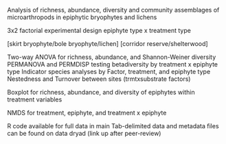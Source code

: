 Analysis of richness, abundance, diversity and community assemblages of microarthropods in epiphytic bryophytes and lichens 

3x2 factorial experimental design
epiphyte type x treatment type 

[skirt bryophyte/bole bryophyte/lichen]
[corridor reserve/shelterwood] 


Two-way ANOVA for richness, abundance, and Shannon-Weiner diversity  
PERMANOVA and PERMDISP testing betadiversity by treatment x epiphyte type 
Indicator species analyses by Factor, treatment, and epiphyte type 
Nestedness and Turnover between sites (trmtxsubstrate factors)

Boxplot for richness, abundance, and diversity of epiphytes within treatment variables

NMDS for treatment, epiphyte, and treatment x epiphyte 



R code available for full data in main
Tab-delimited data and metadata files can be 
found on data dryad (link up after peer-review) 
